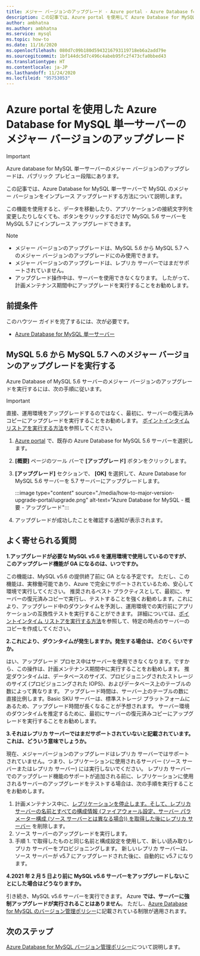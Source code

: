 ```yaml
---
title: メジャー バージョンのアップグレード - Azure portal - Azure Database for MySQL - 単一サーバー
description: この記事では、Azure portal を使用して Azure Database for MySQL - 単一サーバーのメジャー バージョンをアップグレードする方法について説明します
author: ambhatna
ms.author: ambhatna
ms.service: mysql
ms.topic: how-to
ms.date: 11/16/2020
ms.openlocfilehash: 080d7c09b180d5943216793119718eb6a2add79e
ms.sourcegitcommit: 1bf144dc5d7c496c4abeb95fc2f473cfa0bbed43
ms.translationtype: HT
ms.contentlocale: ja-JP
ms.lasthandoff: 11/24/2020
ms.locfileid: "95753053"
---
```

# <a name="major-version-upgrade-in-azure-database-for-mysql-single-server-using-the-azure-portal"></a>Azure portal を使用した Azure Database for MySQL 単一サーバーのメジャー バージョンのアップグレード

> [!IMPORTANT]
> Azure database for MySQL 単一サーバーのメジャー バージョンのアップグレードは、パブリック プレビュー段階にあります。

この記事では、Azure Database for MySQL 単一サーバーで MySQL のメジャー バージョンをインプレース アップグレードする方法について説明します。

この機能を使用すると、データを移動したり、アプリケーションの接続文字列を変更したりしなくても、ボタンをクリックするだけで MySQL 5.6 サーバーを MySQL 5.7 にインプレース アップグレードできます。

> [!Note]
> * メジャー バージョンのアップグレードは、MySQL 5.6 から MySQL 5.7 へのメジャー バージョンのアップグレードにのみ使用できます。<br>
> * メジャー バージョンのアップグレードは、レプリカ サーバーではまだサポートされていません。
> * アップグレード操作中は、サーバーを使用できなくなります。 したがって、計画メンテナンス期間中にアップグレードを実行することをお勧めします。

## <a name="prerequisites"></a>前提条件
このハウツー ガイドを完了するには、次が必要です。
- [Azure Database for MySQL 単一サーバー](quickstart-create-mysql-server-database-using-azure-portal.md)

## <a name="perform-major-version-upgrade-from-mysql-56-to-mysql-57"></a>MySQL 5.6 から MySQL 5.7 へのメジャー バージョンのアップグレードを実行する

Azure Database of MySQL 5.6 サーバーのメジャー バージョンのアップグレードを実行するには、次の手順に従います。

> [!IMPORTANT]
> 直接、運用環境をアップグレードするのではなく、最初に、サーバーの復元済みコピーにアップグレードを実行することをお勧めします。 [ポイントインタイム リストアを実行する方法](howto-restore-server-portal.md#point-in-time-restore)を参照してください。 

1. [Azure portal](https://portal.azure.com/) で、既存の Azure Database for MySQL 5.6 サーバーを選択します。

2. **[概要]** ページのツール バーで **[アップグレード]** ボタンをクリックします。

3. **[アップグレード]** セクションで、 **[OK]** を選択して、Azure Database for MySQL 5.6 サーバーを 5.7 サーバーにアップグレードします。

    :::image type="content" source="./media/how-to-major-version-upgrade-portal/upgrade.png" alt-text="Azure Database for MySQL - 概要 - アップグレード":::

4. アップグレードが成功したことを確認する通知が表示されます。

## <a name="frequently-asked-questions"></a>よく寄せられる質問

**1.アップグレードが必要な MySQL v5.6 を運用環境で使用しているのですが、このアップグレード機能が GA になるのは、いつですか。**

この機能は、MySQL v5.6 の提供終了前に GA となる予定です。 ただし、この機能は、実稼働可能であり、Azure で完全にサポートされているため、安心して環境で実行してください。 推奨されるベスト プラクティスとして、最初に、サーバーの復元済みコピーで実行し、テストすることを強くお勧めします。これにより、アップグレード中のダウンタイムを予測し、運用環境での実行前にアプリケーションの互換性テストを実行することができます。 詳細については、[ポイントインタイム リストアを実行する方法](howto-restore-server-portal.md#point-in-time-restore)を参照して、特定の時点のサーバーのコピーを作成してください。 

**2.これにより、ダウンタイムが発生しますか。発生する場合は、どのくらいですか。**

はい、アップグレード プロセス中はサーバーを使用できなくなります。ですから、この操作は、計画メンテナンス期間中に実行することをお勧めします。 推定ダウンタイムは、データベースのサイズ、プロビジョニングされたストレージのサイズ (プロビジョニングされた IOPS)、およびデータベース上のテーブルの数によって異なります。 アップグレード時間は、サーバー上のテーブルの数に直接比例します。Basic SKU サーバーは、標準ストレージ プラットフォームにあるため、アップグレード時間が長くなることが予想されます。 サーバー環境のダウンタイムを推定するために、最初にサーバーの復元済みコピーにアップグレードを実行することをお勧めします。  

**3.それはレプリカ サーバーではまだサポートされていないと記載されています。これは、どういう意味でしょうか。**

現在、メジャーバージョンのアップグレードはレプリカ サーバーではサポートされていません。つまり、レプリケーションに使用されるサーバー (ソース サーバーまたはレプリカ サーバー) には実行しないでください。 レプリカ サーバーでのアップグレード機能のサポートが追加される前に、レプリケーションに使用されるサーバーのアップグレードをテストする場合は、次の手順を実行することをお勧めします。

1. 計画メンテナンス中に、[レプリケーションを停止します。そして、レプリカ サーバーの名前とすべての構成情報 (ファイアウォール設定、サーバー パラメーター構成 (ソース サーバーとは異なる場合)) を取得した後にレプリカ サーバー](howto-read-replicas-portal.md) を削除します。
2. ソース サーバーのアップグレードを実行します。
3. 手順 1. で取得したものと同じ名前と構成設定を使用して、新しい読み取りレプリカ サーバーをプロビジョニングします。 新しいレプリカ サーバーは、ソース サーバーが v5.7 にアップグレードされた後に、自動的に v5.7 になります。

**4.2021 年 2 月 5 日より前に MySQL v5.6 サーバーをアップグレードしないことにした場合はどうなりますか。**

引き続き、MySQL v5.6 サーバーを実行できます。 Azure **では、サーバーに強制アップグレードが実行されることはありません**。 ただし、[Azure Database for MySQL のバージョン管理ポリシー](concepts-version-policy.md)に記載されている制限が適用されます。

## <a name="next-steps"></a>次のステップ

[Azure Database for MySQL バージョン管理ポリシー](concepts-version-policy.md)について説明します。
